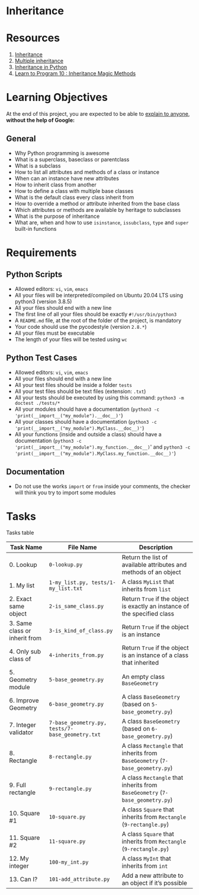 # Inheritance

# Resources
1. [Inheritance](https://docs.python.org/3/tutorial/classes.html#inheritance)
2. [Multiple inheritance](https://docs.python.org/3/tutorial/classes.html#multiple-inheritance)
3. [Inheritance in Python](https://www.geeksforgeeks.org/inheritance-in-python/)
4. [Learn to Program 10 : Inheritance Magic Methods](https://www.youtube.com/watch?v=d8kCdLCi6Lk)

# Learning Objectives
At the end of this project, you are expected to be able to [explain to anyone](https://fs.blog/feynman-learning-technique/?fbclid=IwAR2K5_BGPVo0QjJXkOIIqNsqcXK4lTskPWJvA0asKQIGtCPWaQBdKmj1Ztg), **without the help of Google:**

## General
* Why Python programming is awesome
* What is a superclass, baseclass or parentclass
* What is a subclass
* How to list all attributes and methods of a class or instance
* When can an instance have new attributes
* How to inherit class from another
* How to define a class with multiple base classes
* What is the default class every class inherit from
* How to override a method or attribute inherited from the base class
* Which attributes or methods are available by heritage to subclasses
* What is the purpose of inheritance
* What are, when and how to use `isinstance`, `issubclass`, `type` and `super` built-in functions

# Requirements
## Python Scripts
* Allowed editors: `vi`, `vim`, `emacs`
* All your files will be interpreted/compiled on Ubuntu 20.04 LTS using python3 (version 3.8.5)
* All your files should end with a new line
* The first line of all your files should be exactly `#!/usr/bin/python3`
* A `README.md` file, at the root of the folder of the project, is mandatory
* Your code should use the pycodestyle (version `2.8.*`)
* All your files must be executable
* The length of your files will be tested using `wc`

## Python Test Cases
* Allowed editors: `vi`, `vim`, `emacs`
* All your files should end with a new line
* All your test files should be inside a folder `tests`
* All your test files should be text files (extension: `.txt`)
* All your tests should be executed by using this command: `python3 -m doctest ./tests/*`
* All your modules should have a documentation (`python3 -c 'print(__import__("my_module").__doc__)'`)
* All your classes should have a documentation (`python3 -c 'print(__import__("my_module").MyClass.__doc__)'`)
* All your functions (inside and outside a class) should have a documentation (`python3 -c 'print(__import__("my_module").my_function.__doc__)`' 
and `python3 -c 'print(__import__("my_module").MyClass.my_function.__doc__)'`)

## Documentation
* Do not use the works `import` or `from` inside your comments, the checker will think you try to import some modules

# Tasks
Tasks table

| Task Name  | File Name | Description |
| --------------- | ------------------------------ |---------------------------------------------------------------|
| 0. Lookup | `0-lookup.py` | Return the list of available attributes and methods of an object |
| 1. My list | `1-my_list.py, tests/1-my_list.txt` | A class `MyList` that inherits from `list` |
| 2. Exact same object | `2-is_same_class.py` | Return `True` if the object is exactly an instance of the specified class |
| 3. Same class or inherit from | `3-is_kind_of_class.py` | Return `True` if the object is an instance |
| 4. Only sub class of | `4-inherits_from.py` | Return `True` if the object is an instance of a class that inherited |
| 5. Geometry module | `5-base_geometry.py` | An empty class `BaseGeometry` |
| 6. Improve Geometry | `6-base_geometry.py` | A class `BaseGeometry` (based on `5-base_geometry.py`) |
| 7. Integer validator | `7-base_geometry.py, tests/7-base_geometry.txt` | A class `BaseGeometry` (based on `6-base_geometry.py`) |
| 8. Rectangle | `8-rectangle.py` | A class `Rectangle` that inherits from `BaseGeometry` (`7-base_geometry.py`) |
| 9. Full rectangle | `9-rectangle.py` | A class `Rectangle` that inherits from `BaseGeometry` (`7-base_geometry.py`) |
| 10. Square #1 | `10-square.py` | A class `Square` that inherits from `Rectangle` (`9-rectangle.py`) |
| 11. Square #2 | `11-square.py` | A class `Square` that inherits from `Rectangle` (`9-rectangle.py`) |
| 12. My integer | `100-my_int.py` | A class `MyInt` that inherits from `int` |
| 13. Can I? | `101-add_attribute.py` | Add a new attribute to an object if it’s possible |
